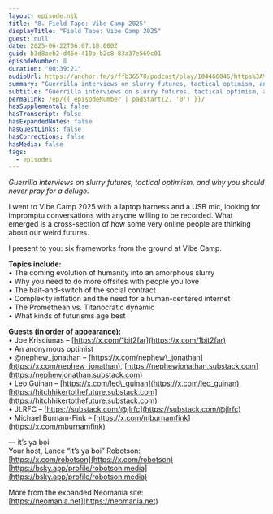 ```yaml
---
layout: episode.njk
title: "8. Field Tape: Vibe Camp 2025"
displayTitle: "Field Tape: Vibe Camp 2025"
guest: null
date: 2025-06-22T06:07:18.000Z
guid: b3d8aeb2-d46e-410b-b2c8-83a37e569c01
episodeNumber: 8
duration: "00:39:21"
audioUrl: https://anchor.fm/s/ffb36578/podcast/play/104466046/https%3A%2F%2Fd3ctxlq1ktw2nl.cloudfront.net%2Fstaging%2F2025-5-22%2Fca98c5ae-5ffc-8b6e-990c-08eb3f7ed3bc.mp3
summary: "Guerrilla interviews on slurry futures, tactical optimism, and why you should never pray for a deluge. I went to Vibe Camp 2025 with a laptop harness and a USB mic, looking for impromptu conversations with anyone willing to be recorded. What emerged is a cross-section of how some very online people are thinking about our weird futures. I present to you: six frameworks from the ground at Vibe Camp. Topics include: • The coming evolution of humanity into an amorphous slurry • Why you need to do more offsites with people you love • The bait-and-switch of the social contract • Complexity inflation and the need for a human-centered internet • The Promethean vs. Titanocratic dynamic • What kinds of futurisms age best Guests (in order of appearance): • Joe Krisciunas – https://x.com/1bit2far • An anonymous optimist • @nephew\\_jonathan – https://x.com/nephew\\_jonathan, https://nephewjonathan.substack.com • Leo Guinan – https://x.com/leo\\_guinan, https://hitchhikertothefuture.substack.com • JLRFC – https://substack.com/@jlrfc • Michael Burnam-Fink – https://x.com/mburnamfink — it’s ya boi Your host, Lance “it’s ya boi” Robotson: https://x.com/robotson https://bsky.app/profile/robotson.media More from the expanded Neomania site: https://neomania.net"
subtitle: "Guerrilla interviews on slurry futures, tactical optimism, and why you should never pray for a deluge."
permalink: /ep/{{ episodeNumber | padStart(2, '0') }}/
hasSupplemental: false
hasTranscript: false
hasExpandedNotes: false
hasGuestLinks: false
hasCorrections: false
hasMedia: false
tags:
  - episodes
---
```


_Guerrilla interviews on slurry futures, tactical optimism, and why you should never pray for a deluge._

I went to Vibe Camp 2025 with a laptop harness and a USB mic, looking for impromptu conversations with anyone willing to be recorded. What emerged is a cross-section of how some very online people are thinking about our weird futures.

I present to you: six frameworks from the ground at Vibe Camp.

  

**Topics include:**  
• The coming evolution of humanity into an amorphous slurry  
• Why you need to do more offsites with people you love  
• The bait-and-switch of the social contract  
• Complexity inflation and the need for a human-centered internet  
• The Promethean vs. Titanocratic dynamic  
• What kinds of futurisms age best

  

**Guests (in order of appearance):**  
• Joe Krisciunas – [https://x.com/1bit2far](https://x.com/1bit2far)  
• An anonymous optimist  
• @nephew\_jonathan – [https://x.com/nephew\_jonathan](https://x.com/nephew_jonathan), [https://nephewjonathan.substack.com](https://nephewjonathan.substack.com)  
• Leo Guinan – [https://x.com/leo\_guinan](https://x.com/leo_guinan), [https://hitchhikertothefuture.substack.com](https://hitchhikertothefuture.substack.com)  
• JLRFC – [https://substack.com/@jlrfc](https://substack.com/@jlrfc)  
• Michael Burnam-Fink – [https://x.com/mburnamfink](https://x.com/mburnamfink)

  

— it’s ya boi  
Your host, Lance “it’s ya boi” Robotson:  
[https://x.com/robotson](https://x.com/robotson)  
[https://bsky.app/profile/robotson.media](https://bsky.app/profile/robotson.media)

More from the expanded Neomania site:  
[https://neomania.net](https://neomania.net)
